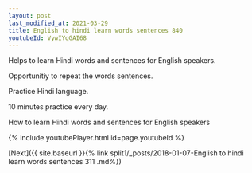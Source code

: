 ```yaml
---
layout: post
last_modified_at: 2021-03-29
title: English to hindi learn words sentences 840 
youtubeId: VywIYqGAI68
---
```

 
 
Helps to learn Hindi words and sentences for English speakers.

Opportunitiy to repeat the words sentences. 

Practice Hindi language. 
 
10 minutes practice every day. 
 
How to learn Hindi words and sentences for English speakers 
 
{% include youtubePlayer.html id=page.youtubeId %}
 
 
[Next]({{ site.baseurl }}{% link  split1/_posts/2018-01-07-English to hindi learn words sentences 311 .md%})
 
